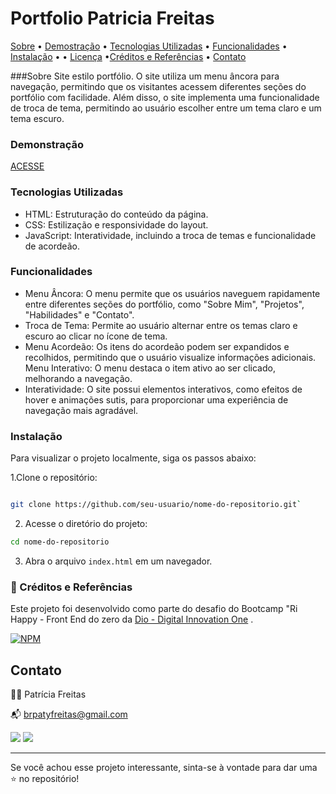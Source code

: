 # Portfolio Patricia Freitas
 
[Sobre](#sobre) • [Demostração](#demostração) • [Tecnologias Utilizadas](#tecnologias-utilizadas) • [Funcionalidades](#funcionalidades) • [Instalação](#instalação) • • [Licença](#licenca) •[Créditos e Referências](#referências) • [Contato](#contato)

###Sobre
Site estilo portfólio. O site utiliza um menu âncora para navegação, permitindo que os visitantes acessem diferentes seções do portfólio com facilidade. Além disso, o site implementa uma funcionalidade de troca de tema, permitindo ao usuário escolher entre um tema claro e um tema escuro.

### Demonstração

<a href="" target="_blank">ACESSE</a>


### Tecnologias Utilizadas
- HTML: Estruturação do conteúdo da página.
- CSS: Estilização e responsividade do layout.
- JavaScript: Interatividade, incluindo a troca de temas e funcionalidade de acordeão.

### Funcionalidades
- Menu Âncora: O menu permite que os usuários naveguem rapidamente entre diferentes seções do portfólio, como "Sobre Mim", "Projetos", "Habilidades" e "Contato".
- Troca de Tema: Permite ao usuário alternar entre os temas claro e escuro ao clicar no ícone de tema.
- Menu Acordeão: Os itens do acordeão podem ser expandidos e recolhidos, permitindo que o usuário visualize informações adicionais.
Menu Interativo: O menu destaca o item ativo ao ser clicado, melhorando a navegação.
- Interatividade: O site possui elementos interativos, como efeitos de hover e animações sutis, para proporcionar uma experiência de navegação mais agradável.

### Instalação
Para visualizar o projeto localmente, siga os passos abaixo:

1.Clone o repositório:

  ```bash

  git clone https://github.com/seu-usuario/nome-do-repositorio.git`
  ```

2. Acesse o diretório do projeto:

```bash
cd nome-do-repositorio
 ```

3. Abra o arquivo `index.html` em um navegador.

### 📌 Créditos e Referências

Este projeto foi desenvolvido como parte do desafio do Bootcamp "Ri Happy - Front End do zero da [Dio - Digital Innovation One]( https://www.dio.me/sign-up?ref=2772EA2C589E462BB0C382518E0ACBA2) .

[![NPM](https://img.shields.io/npm/l/react)](https://github.com/patyfreitasbr/Google-Search-Page-Clone/blob/main/LICENSE)


## Contato

👩‍💻 Patrícia Freitas

📬 brpatyfreitas@gmail.com

 <a href="https://www.linkedin.com/in/patyfreitasbr"><img src="https://img.shields.io/badge/LinkedIn-0077B5?style=for-the-badge&logo=linkedin&logoColor=white" target="_blank"></a>
  <a href="https://www.instagram.com/patyfreitasbr"><img src="https://img.shields.io/badge/Instagram-E4405F?style=for-the-badge&logo=instagram&logoColor=white" target="_blank"></a>


<hr>

<p>Se você achou esse projeto interessante, sinta-se à vontade para dar uma ⭐ no repositório!<p>